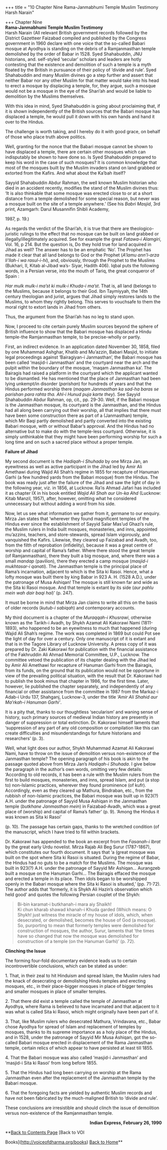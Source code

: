 +++
title = "10 Chapter Nine Rama-Janmabhumi Temple Muslim Testimony Harsh Narain"

+++
Chapter Nine  
**Rama-Janmabhumi Temple Muslim Testimony**  
Harsh Narain (All relevant British government records followed by the District Gazetteer Faizabad compiled and published by the Congress government in 1960 declare with one voice that the so-called Babari mosque at Ayodhya is standing on the debris of a Ramjanmasthan temple demolished by the order of Babar in 1528.  Syed Shahabuddin, JNU historians, and. self-styled ‘secular’ scholars and leaders are hotly contesting that the existence and demolition of such a temple is a myth floated by the British in pursuance of their policy of ‘divide and rule’.  Syed Shahabuddin and many Muslim divines go a step further and assert that neither Babar nor any other Muslim for that matter would take into his head to erect a mosque by displacing a temple, for, they argue, such a mosque would not be a mosque in the eye of the Shari’ah and would be liable to demolition by the Muslims themselves.

With this idea in mind, Syed Shahabuddin is going about proclaiming that, if it is shown independently of the British sources that the Babari mosque has displaced a temple, he would pull it down with his own hands and hand it over to the Hindus.

The challenge is worth taking, and I hereby do it with good grace, on behalf of those who place truth above politics.

Well, granting for the nonce that the Babari mosque cannot be shown to have displaced a temple, there are certain other mosques which can indisputably be shown to have done so. Is Syed Shahabuddin prepared to keep his word in the case of such mosques? It is common knowledge that most of the mosques built by the Muslim invaders stand on land grabbed or extorted from the Kafirs. And what about the Ka’bah itself?

Sayyid Shahabuddin Abdur Rahman, the well known Muslim historian who died in an accident recently, modifies the stand of the Muslim divines thus: ‘It is also thinkable that some mosque was erected close to or at a short distance from a temple demolished for some special reason, but never was a mosque built on the site of a temple anywhere.’ (See his *Babri Masjid*, 3rd print, Azamgarh: Darul Musannifin Shibli Academy,

1987, p. 19.)

As regards the verdict of the Shari’ah, it is true that there are theologico-juristic rulings to the effect that no mosque can be built on land grabbed or illegally/illegitimately acquired. See for example the great *Fatawa-i Alamgiri*, Vol. 16, p 214. But the question is, Do they hold true for land acquired in Jihad as well? The answer has to be an emphatic ‘No’. The Prophet has made it clear that all land belongs to God or the Prophet (*A’lamu ann’l-arza li’llah-i wa rasul-i-hi*), and, obviously, through the Prophet to the Muslims (Bukhari, II, Kitab al-Jibad wa’s- Siyar, Hadith 406). Iqbal puts the following words, in a Persian verse, into the mouth of Tariq, the great conqueror of Spain :

*Har mulk mulk-i ma’st ki mulk-i Khuda-i ma’st*.  That is, all land (belongs to the Muslims, because it belongs to their God. Ibn Taymiyyah, the 14th century theologian and jurist, argues that Jihad simply restores lands to the Muslims, to whom they rightly belong.  This serves to vouchsafe to them the moral right to extort lands in Jihad from others.

Thus, the argument from the Shari’ah has no leg to stand upon.

Now, I proceed to cite certain purely Muslim sources beyond the sphere of British influence to show that the Babari mosque has displaced a Hindu temple-the Ramjanmasthan temple, to be precise-wholly or partly.

First, an indirect evidence.  In an application dated November 30, 1858, filed by one Muhammad Ashghar, Khatib and Mu’azzin, Babari Masjid, to initiate legal proceedings against ‘Bairagiyan-i Janmasthan’, the Babari mosque has been called ‘masjid-i Janmasthan’ and the courtyard near the arch and the pulpit within the boundary of the mosque, ‘maqam Janmasthan ka’. The Bairagis had raised a platform in the courtyard which the applicant wanted to be dismantled. He has mentioned that the place of Janmasthan had been lying unkempt/in disorder (*parishan*) for hundreds of years and that the Hindus performed worship there (*maqam Janmasthan ka sad-ha baras se parishan para rahta tha. Ahl-i Hunud puja karte they*). See Sayyid Shahabuddin Abdur Rahman, op, cit., pp. 29-30.  Well, if the Babari mosque is the Janmasthan mosque, its courtyard is the Janmasthan, and the Hindus had all along been carrying out their worship, all that implies that there must have been some construction there as part of a (Janmasthan) temple, which Mir Baqi partly demolished and partly converted into the existing Babari mosque, with or without Babar’s approval. And the Hindus had no alternative but to make do with the temple-less courtyard. Otherwise, it is simply unthinkable that they might have been performing worship for such a long time and on such a sacred place without a proper temple.

**Failure of Jihad**

My second document is the *Hadiqah-i Shuhada* by one Mirza Jan, an eyewitness as well as active participant in the Jihad led by Amir Ali Amethawi during Wajid Ali Shah’s regime in 1855 for recapture of Hanuman Garhi (a few hundred yards from the Babari mosque) from the Hindus. The book was ready just after the failure of the Jihad and saw the light of day in the following year, viz. in 1856, at Lucknow. Ra’is Ahmad Jafari has included it as chapter IX in his book entitled *Wajid Ali Shah aur Un-ka Ahd* (Lucknow: Kitab Manzil, 1957), after, however, omitting what he considered unnecessary but without adding a word from his side.

Now, let us see what information we gather from it, germane to our enquiry. Mirza Jan states that ‘wherever they found magnificent temples of the Hindus ever since the establishment of Sayyid Salar Mas’ud Ghazi’s rule, the Muslim rulers in India built mosques, monasteries, and inns, appointed mu’azzins, teachers, and store-stewards, spread Islam vigorously, and vanquished the Kafirs. Likewise, they cleared up Faizabad and Avadh, too, from the filth of reprobation (infidelity), because it was a great centre of worship and capital of Rama’s father. Where there stood the great temple (of Ramjanmasthan), there they built a big mosque, and, where there was a small *mandap* (pavilion), there they erected a camp mosque (*masjid-i mukhtasar-i qanati*). The Janmasthan temple is the principal place of Rama’s incarnation, adjacent to which is the Sita ki Rasoi. Hence, what a lofty mosque was built there by king Babar in 923 A. H. (1528 A.D.), under the patronage of Musa Ashiqan! The mosque is still known far and wide as the Sita ki Rasoi mosque.  And that temple is extant by its side (*aur pahlu mein wah dair baqi hai*)’ (p. 247).

It must be borne in mind that Mirza Jan claims to write all this on the basis of older records (*kutub-i sabiqah*) and contemporary accounts.

My third document is a chapter of the *Muraqqah-i Khusrawi*, otherwise known as the Tarikh-i Avadh, by Shykh Azamat Ali Kakorawi Nami (1811-1893), who happened to be an eyewitness to much that happened (during Wajid Ali Shah’s regime. The work was completed in 1869 but could Pot see the light of day for over a century. Only one manuscript of it is extant and that is in the Tagore Library of Lucknow University. A press copy of it was prepared by Dr. Zaki Kakorawi for publication with the financial assistance of the Fakhruddin Ali Ahmad Memorial Committee, U.P., Lucknow. The committee vetoed the publication of its chapter dealing with the Jihad led by Amir Ali Amethawi for recapture of Hanuman Garhi from the Bairagis, from its funds, on the ground that its publication would not be opportune in view of the prevailing political situation, with the result that Dr. Kakorawi had to publish the book minus that chapter in 1986, for the first time.  Later, however, lie published the chapter separately, and independently of any financial or other assistance from the committee in 1987 from the Markaz-i Adab-i Urdu 137, Shahganj, Lucknow-3, under the title *‘Amir Ali Shahid aur Ma’rkah-i Hanuman Garhi’*.

It is a pity that, thanks to our thoughtless ‘secularism’ and waning sense of history, such primary sources of medieval Indian history are presently in danger of suppression or total extinction.  Dr. Kakorawi himself laments that ‘suppression of any part of any old composition or compilation like this can create difficulties and misunderstandings for future historians and researchers’ (p. 3).

Well, what light does our author, Shykh Muhammad Azamat Ali Kakorawi Nami, have to throw on the issue of demolition versus non-existence of the Janmasthan temple?  The opening paragraph of his book is akin to the passage quoted above from Mirza Jan’s *Hadiqah-i Shuhada*. I give below the paragraph in the author’s own words, omitting very few details: ‘According to old records, it has been a rule with the Muslim rulers from the first to build mosques, monasteries, and inns, spread Islam, and put (a stop to) non-Islamic practices, wherever they found prominence (of kufr). Accordingly, even as they cleared up Mathura, Bindraban, etc., from the rubbish of non-Islamic practices, the Babari mosque was built up in 923(?) A.H. under the patronage of Sayyid Musa Ashiqan in the Janmasthan temple (*butkhane Janmasthan mein*) in Faizabad-Avadh, which was a great place of (worship) and capital of Rama’s father’ (p. 9).  ‘Among the Hindus it was known as Sita ki Rasoi’

(p. 10). The passage has certain gaps, thanks to the wretched condition (of the manuscript, which I have tried to fill within brackets.

Dr. Kakorawi has appended to the book an excerpt from the *Fasanah-i Ibrat* by the great early Urdu novelist. Mirza Rajab Ali Beg Surur (1787-1867), which constitutes our fourth document.  It says that ‘a (great mosque was built on the spot where Sita ki Rasoi is situated. During the regime of Babar, the Hindus had no guts to be a match for the Muslims.  The mosque was built in 923(?) A.H. under the patronage of Sayyid Mir Ashiqan… Aurangzeb built a mosque on the Hanuman Garhi… The Bairagis effaced the mosque and erected a temple in its place. Then idols began to be worshipped openly in the Babari mosque where the Sita ki Rasoi is situated,’ (pp. 71-72). The author adds that ‘formerly, it is Shykh Ali Hazin’s observation which held good’ and quotes the following Persian couplet of the Shykh:

> Bi-bin karamat-i butkhanah-i mara aiy Shaikh!  
> Ki chun kharab shawad khanah-i Khuda garded (Which means: O Shykh! just witness the miracle of my house of idols, which, when desecrated, or demolished, becomes the house of God (a mosque). So, purporting to mean that formerly temples were demolished for construction of mosques, the author, Surur, laments that ‘the times have so changed that now the mosque was demolished for construction of a temple (on the Hanuman Garhi)’ (p. 72).

**Clinching the Issue**

The forming four-fold documentary evidence leads us to certain incontrovertible conclusions, which can be stated as under:

1\. That, in their zeal to hit Hinduism and spread Islam, the Muslim rulers had the knack of desecrating or demolishing Hindu temples and erecting mosques, etc., in their place-bigger mosques in place of bigger temples and smaller mosques in place of smaller temples.

2\. That there did exist a temple called the temple of Janmasthan at Ayodhya, where Rama is believed to have incarnated and that adjacent to it was what is called Sita ki Rasoi, which might originally have been part of it.

3\. That, like Muslim rulers who desecrated Mathura, Vrindavana, etc., Babar chose Ayodhya for spread of Islam and replacement of temples by mosques, thanks to its supreme importance as a holy place of the Hindus, and in 1528, under the patronage of Sayyid Mir Musa Ashiqan, got the so-called Babari mosque erected in displacement of the Rama Janmasthan temple, certain relics of which appear to have persisted at least till 1855.

4\. That the Babari mosque was also called ‘masjid-i Janmasthan’ and ‘masjid-i Sita ki Rasoi’ from long before 1855.

5\. That the Hindus had long been carrying on worship at the Rama Janmasthan even after the replacement of the Janmasthan temple by the Babari mosque.

6\. That the foregoing facts are yielded by authentic Muslim records and have not been fabricated by the much-maligned British to ‘divide and rule’.

These conclusions are irresistible and should clinch the issue of demolition versus non-existence of the Ramjanmasthan temple.

<div align="right">

**Indian Express, February 26, 1990**

</div>

**[Back to Contents Page](index.htm)    [Back to VOI

Books](http://voiceofdharma.org/books)    [Back to Home](http://voiceofdharma.org)**

